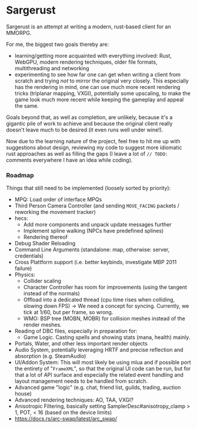 # Sargerust

Sargerust is an attempt at writing a modern, rust-based client for an MMORPG.

For me, the biggest two goals thereby are:

- learning/getting more acquainted with everything involved:
  Rust, WebGPU, modern rendering techniques, older file formats, multithreading and networking
- experimenting to see how far one can get when writing a client from scratch and trying _not_
  to mirror the original very closely. This especially has the rendering in mind, one can use
  much more recent rendering tricks (triplanar mapping, VXGI), potentially some upscaling, to
  make the game look much more recent while keeping the gameplay and appeal the same.

Goals beyond that, as well as completion, are unlikely, because it's a gigantic pile of work
to achieve and because the original client really doesn't leave much to be desired (it even
runs well under wine!).

Now due to the learning nature of the project, feel free to hit me up with suggestions about design,
reviewing my code to suggest more idiomatic rust approaches as well as filling the gaps (I leave
a lot of `// TODO:` comments everywhere I have an idea while coding).

### Roadmap

Things that still need to be implemented (loosely sorted by priority):

- MPQ: Load order of interface MPQs
- Third Person Camera Controller (and sending `MOVE_FACING` packets / reworking the movement tracker)
- hecs:
    - Add more components and unpack update messages further
    - Implement spline walking (NPCs have predefined splines)
    - Rendering thereof
- Debug Shader Reloading
- Command Line Arguments (standalone: map, otherwise: server, credentials)
- Cross Plattform support (i.e. better keybinds, investigate MBP 2011 failure)
- Physics:
    - Collider scaling
    - Character Controller has room for improvements (using the tangent instead of the normals)
    - Offload into a dedicated thread (cpu time rises when colliding, slowing down FPS) -> We need a concept for
      syncing. Currently, we tick at 1/60, but per frame, so wrong.
    - WMO: BSP tree (MOBN, MOBR) for collision meshes instead of the render meshes.
- Reading of DBC files, especially in preparation for:
    - Game Logic. Casting spells and showing stats (mana, health) mainly.
- Portals, Water, and other less important render objects
- Audio System, potentially leveraging HRTF and precise reflection and absorption (e.g. SteamAudio)
- UI/Addon System: This will most likely be using mlua and if possible port
  the entirety of "`FrameXML`", so that the original UI code can be run, but for that
  a lot of API surface and especially the related event handling and layout management
  needs to be handled from scratch.
- Advanced game "logic" (e.g. chat, friend list, guilds, trading, auction house)
- Advanced rendering techniques: AO, TAA, VXGI?
- Anisotropic Filtering, basically setting SamplerDesc#anisotropy_clamp > 1, POT, < 16 (based on the device limits)
- https://docs.rs/arc-swap/latest/arc_swap/